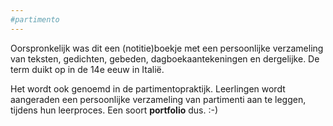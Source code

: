 ```yaml
---
#partimento
---
```


Oorspronkelijk was dit een (notitie)boekje met een persoonlijke verzameling van teksten, gedichten, gebeden, dagboekaantekeningen en dergelijke. De term duikt op in de 14e eeuw in Italië.

Het wordt ook genoemd in de partimentopraktijk. Leerlingen wordt aangeraden een persoonlijke verzameling van partimenti aan te leggen, tijdens hun leerproces. Een soort **portfolio** dus. :-)
